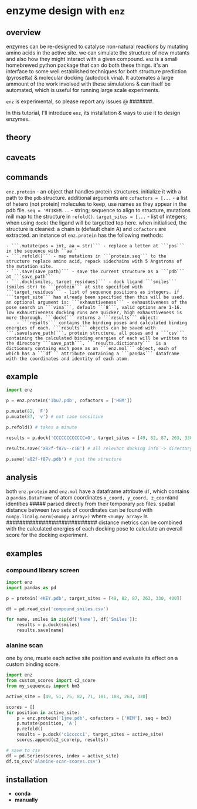 # enzyme design with ```enz```
## overview
enzymes can be re-designed to catalyse non-natural reactions by mutating amino acids in the active site. we can simulate the structure of new mutants and also how they might interact with a given compound. ```enz``` is a small homebrewed python package that can do both these things. it's an interface to some well established techniques for both structure prediction (pyrosetta) & molecular docking (autodock vina). It automates a large ammount of the work involved with these simulations & can itself be automated, which is useful for running large scale experiments.

```enz``` is experimental, so please report any issues @ #######. 

In this tutorial, I'll introduce ```enz```, its installation & ways to use it to design enzymes.

## theory
## caveats


## commands
```enz.protein``` - an object that handles protein structures. initialize it with a path to the ```pdb``` structure. additional arguments are ```cofactors = [...``` - a list of hetero (not protein) molecules to keep, use names as they appear in the pdb file. ```seq = 'MTIKEM...``` - string; sequence to align to structure, mutations mill map to the structure in ```refold()```. ```target_sites = [...``` - list of integers; when using ```dock(``` the ligand will be targetted top here. when initialised, the structure is cleaned: a chain is (default chain A) and ```cofactors``` are extracted.  an instance of ```enz.protein``` has the following methods:

	- ```.mutate(pos = int, aa = str)``` - replace a letter at ```pos``` in the sequence with ``aa``
	- ```.refold()``` - map mutations in ```protein.seq``` to the structure replace amino acid, repack sidechains with 5 Angstroms of the mutation site.  
	- ```.save(save_path)``` - save the current structure as a ```pdb``` at ```save_path```
	- ```.dock(smiles, target_residues)``` - dock ligand ```smiles``` (smiles str) to ```protein``` at site specified with ```target_residues``` - list of sequence positions as integers. if ```target_site``` has already been specified then this will be used. an optional argument is: ```exhaustiveness``` - exhaustiveness of the pose search in ```vina```, default ```8```, valid options are 1-16. low exhaustiveness docking runs are quicker, high exhaustiveness is more thorough. ```dock(``` returns a ```results``` object:
		- ```results``` contains the binding poses and calculated binding energies of each. ```results``` objects can be saved with ```.save(save_path)```, protein structure, all poses and a ```csv``` containing the calculated binding energies of each will be written to the directory ```save_path```. ```results.dictionary```  is a dictionary containg each pose as an ```enz.mol``` object, each of which has a ```df``` attribute containing a ```pandas``` dataframe with the coordinates and identity of each atom.

## example
```python
import enz

p = enz.protein('1bu7.pdb', cofactors = ['HEM'])

p.muate(82, 'F')
p.muate(87, 'v') # not case sensitive

p.refold() # takes a minute

results = p.dock('CCCCCCCCCCCC=O', target_sites = [49, 82, 87, 263, 330, 400]) # so does this

results.save('a82f-f87v--c16') # all relevant docking info -> directory

p.save('a82f-f87v.pdb') # just the structure
```

## analysis
both ```enz.protein``` and ```enz.mol``` have a dataframe attribute ```df```, which contains a ```pandas.DataFrame``` of atom coordinates ```x_coord, y_coord, z_coord```and identities ##### parsed directly from their temporary ```pdb``` files. spatial distance between two sets of coordinates can be found with ```numpy.linalg.norm(<numpy array>)``` where ```<numpy array>``` is ############################
distance metrics can be combined with the calculated energies of each docking pose to calculate an overall score for the docking experiment. 

## examples
### compound library screen
```python
import enz
import pandas as pd

p = protein('4KEY.pdb', target_sites = [49, 82, 87, 263, 330, 400])

df = pd.read_csv('compound_smiles.csv')

for name, smiles in zip(df['Name'], df['Smiles']):
	results = p.dock(smiles)
	results.save(name)
```
### alanine scan
one by one, muate each active site position and evaluate its effect on a custom binding score.
```python
import enz
from custom_scores import c2_score 
from my_sequences import bm3

active_site = [49, 51, 75, 82, 71, 181, 188, 263, 330]

scores = []
for position in active_site:
	p = enz.protein('1jme.pdb', cofactors = ['HEM'], seq = bm3)
	p.mutate(position, 'A')
	p.refold()
	results = p.dock('c1ccccc1', target_sites = active_site)
	scores.append(c2_score(p, results))

# save to csv
df = pd.Series(scores, index = active_site)
df.to_csv('alanine-scan-scores.csv')
```





## installation
- **conda**
- **manually**
